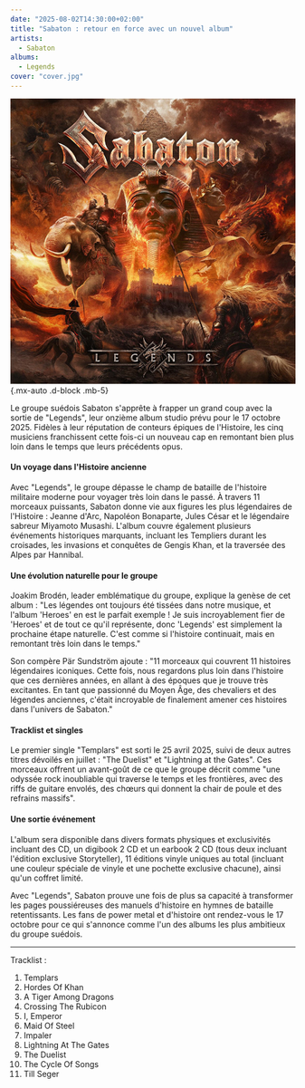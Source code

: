 ```yaml
---
date: "2025-08-02T14:30:00+02:00"
title: "Sabaton : retour en force avec un nouvel album"
artists:
  - Sabaton
albums:
  - Legends
cover: "cover.jpg"
---
```


![Legends](album-cover.jpg)
{.mx-auto .d-block .mb-5}

Le groupe suédois Sabaton s'apprête à frapper un grand coup avec la sortie de "Legends", leur onzième album studio prévu
pour le 17 octobre 2025. Fidèles à leur réputation de conteurs épiques de l'Histoire, les cinq musiciens franchissent
cette fois-ci un nouveau cap en remontant bien plus loin dans le temps que leurs précédents opus.

#### Un voyage dans l'Histoire ancienne

Avec "Legends", le groupe dépasse le champ de bataille de l'histoire militaire moderne pour voyager très loin dans le
passé. À travers 11 morceaux puissants, Sabaton donne vie aux figures les plus légendaires de l'Histoire : Jeanne d'Arc,
Napoléon Bonaparte, Jules César et le légendaire sabreur Miyamoto Musashi. L'album couvre également plusieurs événements
historiques marquants, incluant les Templiers durant les croisades, les invasions et conquêtes de Gengis Khan, et la
traversée des Alpes par Hannibal.

#### Une évolution naturelle pour le groupe

Joakim Brodén, leader emblématique du groupe, explique la genèse de cet album : "Les légendes ont toujours été tissées
dans notre musique, et l'album 'Heroes' en est le parfait exemple ! Je suis incroyablement fier de 'Heroes' et de tout
ce qu'il représente, donc 'Legends' est simplement la prochaine étape naturelle. C'est comme si l'histoire continuait,
mais en remontant très loin dans le temps."

Son compère Pär Sundström ajoute : "11 morceaux qui couvrent 11 histoires légendaires iconiques. Cette fois, nous
regardons plus loin dans l'histoire que ces dernières années, en allant à des époques que je trouve très excitantes. En
tant que passionné du Moyen Âge, des chevaliers et des légendes anciennes, c'était incroyable de finalement amener ces
histoires dans l'univers de Sabaton."

#### Tracklist et singles

Le premier single "Templars" est sorti le 25 avril 2025, suivi de deux autres titres dévoilés en juillet : "The Duelist"
et "Lightning at the Gates". Ces morceaux offrent un avant-goût de ce que le groupe décrit comme "une odyssée rock
inoubliable qui traverse le temps et les frontières, avec des riffs de guitare envolés, des chœurs qui donnent la chair
de poule et des refrains massifs".

#### Une sortie événement

L'album sera disponible dans divers formats physiques et exclusivités incluant des CD, un digibook 2 CD et un earbook 2
CD (tous deux incluant l'édition exclusive Storyteller), 11 éditions vinyle uniques au total (incluant une couleur
spéciale de vinyle et une pochette exclusive chacune), ainsi qu'un coffret limité.

Avec "Legends", Sabaton prouve une fois de plus sa capacité à transformer les pages poussiéreuses des manuels d'histoire
en hymnes de bataille retentissants. Les fans de power metal et d'histoire ont rendez-vous le 17 octobre pour ce qui
s'annonce comme l'un des albums les plus ambitieux du groupe suédois.

---

Tracklist :
01. Templars
02. Hordes Of Khan
03. A Tiger Among Dragons
04. Crossing The Rubicon
05. I, Emperor
06. Maid Of Steel
07. Impaler
08. Lightning At The Gates
09. The Duelist
10. The Cycle Of Songs
11. Till Seger
